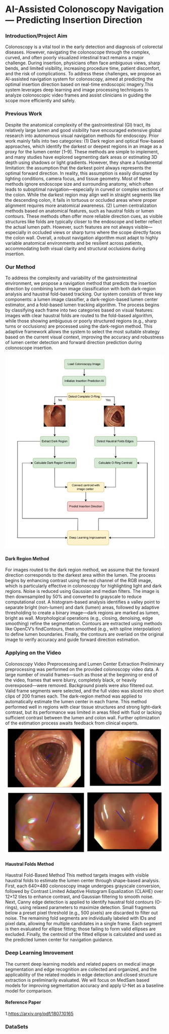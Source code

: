 # AI-Assisted Colonoscopy Navigation — Predicting Insertion Direction
### Introduction/Project Aim


Colonoscopy is a vital tool in the early detection and diagnosis of colorectal diseases. However, navigating the colonoscope through the complex, curved, and often poorly visualized intestinal tract remains a major challenge. During insertion, physicians often face ambiguous views, sharp bends, and limited visibility, increasing procedure time, patient discomfort, and the risk of complications. To address these challenges, we propose an AI-assisted navigation system for colonoscopy, aimed at predicting the optimal insertion direction based on real-time endoscopic imagery.This system leverages deep learning and image processing techniques to analyze colonoscopic video frames and assist clinicians in guiding the scope more efficiently and safely. 

### Previous Work
Despite the anatomical complexity of the gastrointestinal (GI) tract, its relatively large lumen and good visibility have encouraged extensive global research into autonomous visual navigation methods for endoscopy. Prior work mainly falls into two categories:
(1) Dark region and optical flow-based approaches, which identify the darkest or deepest regions in an image as a proxy for the lumen center [1–9].
These methods are simple to implement, and many studies have explored segmenting dark areas or estimating 3D depth using shadows or light gradients. However, they share a fundamental limitation: the assumption that the darkest point always represents the optimal forward direction. In reality, this assumption is easily disrupted by lighting conditions, camera focus, and tissue geometry. Most of these methods ignore endoscope size and surrounding anatomy, which often leads to suboptimal navigation—especially in curved or complex sections of the colon. While the darkest region may align well in straight segments like the descending colon, it fails in tortuous or occluded areas where proper alignment requires more anatomical awareness.
(2) Lumen centralization methods based on anatomical features, such as haustral folds or lumen contours.
These methods often offer more reliable direction cues, as visible structures like folds are typically closer to the endoscope and better reflect the actual lumen path. However, such features are not always visible—especially in occluded views or sharp turns where the scope directly faces the colon wall.
Overall, a robust navigation algorithm must adapt to highly variable anatomical environments and be resilient across patients, accommodating both visual clarity and structural occlusions during insertion.

### Our Method
To address the complexity and variability of the gastrointestinal environment, we propose a navigation method that predicts the insertion direction by combining lumen image classification with both dark-region analysis and haustral fold-based tracking. Our system consists of three key components: a lumen image classifier, a dark-region-based lumen center estimator, and a fold-based lumen tracking algorithm. The process begins by classifying each frame into two categories based on visual features: images with clear haustral folds are routed to the fold-based algorithm, while those showing ambiguous or poorly structured regions (e.g., sharp turns or occlusions) are processed using the dark-region method. This adaptive framework allows the system to select the most suitable strategy based on the current visual context, improving the accuracy and robustness of lumen center detection and forward direction prediction during colonoscope insertion.

![Pipeline Diagram](img/pipeline.jpg)

#### Dark Region Method 
For images routed to the dark region method, we assume that the forward direction corresponds to the darkest area within the lumen. The process begins by enhancing contrast using the red channel of the RGB image, which is particularly effective in colonoscopy for highlighting light and dark regions. Noise is reduced using Gaussian and median filters. The image is then downsampled by 50% and converted to grayscale to reduce computational cost. A histogram-based analysis identifies a valley point to separate bright (non-lumen) and dark (lumen) areas, followed by adaptive thresholding to create a binary image—dark regions are marked as lumen, bright as wall. Morphological operations (e.g., closing, denoising, edge smoothing) refine the segmentation. Contours are extracted using methods like OpenCV’s findContours, then smoothed (e.g., with spline interpolation) to define lumen boundaries. Finally, the contours are overlaid on the original image to verify accuracy and guide forward direction estimation.

### Applying on the Video
Colonoscopy Video Preprocessing and Lumen Center Extraction
Preliminary preprocessing was performed on the provided colonoscopy video data. A large number of invalid frames—such as those at the beginning or end of the video, frames that were blurry, completely black, or heavily overexposed—were removed. Background pixels were also filtered out. Valid frame segments were selected, and the full video was sliced into short clips of 200 frames each.
The dark-region method was applied to automatically estimate the lumen center in each frame.
This method performed well in regions with clear tissue structures and strong light–dark contrast, but its performance was limited in areas filled with fluid or lacking sufficient contrast between the lumen and colon wall.
Further optimization of the estimation process awaits feedback from clinical experts.
![Pipeline Diagram](img/vc2.jpg)
![Pipeline Diagram](img/vc1.jpg)



#### Haustral Folds Method
Haustral Fold-Based Method
This method targets images with visible haustral folds to estimate the lumen center through shape-based analysis. First, each 640×480 colonoscopy image undergoes grayscale conversion, followed by Contrast Limited Adaptive Histogram Equalization (CLAHE) over 12×12 tiles to enhance contrast, and Gaussian filtering to smooth noise. Next, Canny edge detection is applied to identify haustral fold contours (O-rings), using relaxed parameters to maximize detection. Small fragments below a preset pixel threshold (e.g., 500 pixels) are discarded to filter out noise. The remaining fold segments are individually labeled with IDs and pixel data, allowing for multiple candidates in a single frame. Each segment is then evaluated for ellipse fitting; those failing to form valid ellipses are excluded. Finally, the centroid of the fitted ellipse is calculated and used as the predicted lumen center for navigation guidance.

### Deep Learning Imrovement
The current deep learning models and related papers on medical image segmentation and edge recognition are collected and organized, and the applicability of the related models in edge detection and closed structure extraction is preliminarily evaluated. We will focus on MedSam based models for improving segmentation accuracy and apply U-Net as a baseline model for comparison.





#### Reference Paper
1.https://arxiv.org/pdf/1807.10165


### DataSets 
